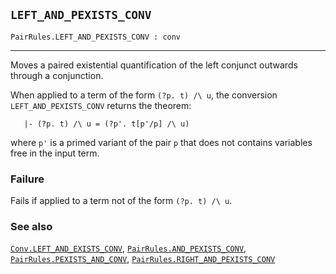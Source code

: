 ## `LEFT_AND_PEXISTS_CONV`

``` hol4
PairRules.LEFT_AND_PEXISTS_CONV : conv
```

------------------------------------------------------------------------

Moves a paired existential quantification of the left conjunct outwards
through a conjunction.

When applied to a term of the form `(?p. t) /\ u`, the conversion
`LEFT_AND_PEXISTS_CONV` returns the theorem:

``` hol4
   |- (?p. t) /\ u = (?p'. t[p'/p] /\ u)
```

where `p'` is a primed variant of the pair `p` that does not contains
variables free in the input term.

### Failure

Fails if applied to a term not of the form `(?p. t) /\ u`.

### See also

[`Conv.LEFT_AND_EXISTS_CONV`](#Conv.LEFT_AND_EXISTS_CONV),
[`PairRules.AND_PEXISTS_CONV`](#PairRules.AND_PEXISTS_CONV),
[`PairRules.PEXISTS_AND_CONV`](#PairRules.PEXISTS_AND_CONV),
[`PairRules.RIGHT_AND_PEXISTS_CONV`](#PairRules.RIGHT_AND_PEXISTS_CONV)
